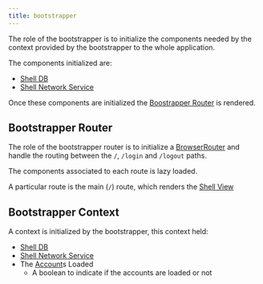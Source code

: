 ```yaml
---
title: bootstrapper
---
```


The role of the bootstrapper is to initialize the components needed by the
context provided by the bootstrapper to the whole application.

The components initialized are:
- [Shell DB][1]
- [Shell Network Service][2]

Once these components are initialized the [Boostrapper Router][3] is rendered.

## Bootstrapper Router

The role of the bootstrapper router is to initialize a [BrowserRouter][4] and handle
the routing between the `/`, `/login` and `/logout` paths.

The components associated to each route is lazy loaded.

A particular route is the main (`/`) route, which renders the [Shell View][5]

## Bootstrapper Context
A context is initialized by the bootstrapper, this context held:
- [Shell DB][1]
- [Shell Network Service][2]
- The [Account][6]s Loaded
  - A boolean to indicate if the accounts are loaded or not

[1]: architecture/components/shell_db.md
[2]: architecture/components/shell_network_service.md
[3]: #bootstrapper-router
[4]: https://reacttraining.com/react-router/web/api/BrowserRouter
[5]: architecture/components/shell_view.md
[6]: architecture/classes/account.md
